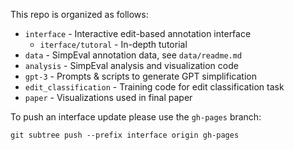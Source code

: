This repo is organized as follows:
- `interface` - Interactive edit-based annotation interface
    - `iterface/tutoral` - In-depth tutorial
- `data` - SimpEval annotation data, see `data/readme.md`
- `analysis` - SimpEval analysis and visualization code
- `gpt-3` - Prompts & scripts to generate GPT simplification
- `edit_classification` - Training code for edit classification task
- `paper` - Visualizations used in final paper

To push an interface update please use the `gh-pages` branch:

`git subtree push --prefix interface origin gh-pages`